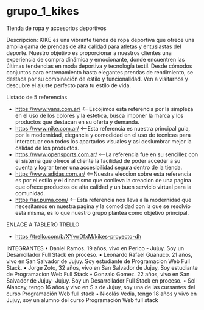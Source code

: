 # grupo_1_kikes
Tienda de ropa y accesorios deportivos

Descripcion: KIKE es una vibrante tienda de ropa deportiva que ofrece una amplia gama de prendas de alta calidad para atletas y entusiastas del deporte. Nuestro objetivo es proporcionar a nuestros clientes una experiencia de compra dinámica y emocionante, donde encuentren las últimas tendencias en moda deportiva y tecnología textil. Desde cómodos conjuntos para entrenamiento hasta elegantes prendas de rendimiento,  se destaca por su combinación de estilo y funcionalidad. Ven a visitarnos y descubre el ajuste perfecto para tu estilo de vida.

Listado de 5 referencias
* https://www.vans.com.ar/ <--Escojimos esta referencia por la simpleza en el uso de los colores y la estetica, busca imponer la marca y los productos que destacan en su oferta y demanda.
* https://www.nike.com.ar/ <--Esta referencia es nuestra principal guia, por la modernidad, elegancia y comodidad en el uso de tecnicas para interactuar con todos los apartados visuales y asi deslumbrar mejor la calidad de los productos.
* https://www.opensports.com.ar/ <--La referencia fue en su sencillez con el sistema que ofrece al cliente la facilidad de poder acceder a su cuenta y lograr tener una accesibilidad segura dentro de la tienda.
* https://www.adidas.com.ar/ <--Nuestra eleccion sobre esta referencia es por el estilo y el dinamismo que conlleva la creacion de una pagina que ofrece productos de alta calidad y un buen servicio virtual para la comunidad.
* https://ar.puma.com/ <--Esta referencia nos lleva a la modernidad que necesitamos en nuestra pagina y la comodidad con la que se resolvio esta misma, es lo que nuestro grupo plantea como objetivo principal.

ENLACE A TABLERO TRELLO
* https://trello.com/b/XYwrDfxM/kikes-proyecto-dh

INTEGRANTES 
• Daniel Ramos. 19 años, vivo en Perico - Jujuy. Soy un Desarrollador Full Stack en proceso.
• Leonardo Rafael Guanuco. 21 años, vivo en San Salvador de Jujuy. Soy estudiante de Programacion Web Full Stack.
• Jorge Zoto, 32 años, vivo en San Salvador de Jujuy, Soy estudiante de Programacion Web Full Stack 
• Gonzalo Gomez. 22 años, vivo en San Salvador de Jujuy- Jujuy. Soy un Desarrollador Full Stack en proceso.
• Sol Alancay, tengo 16 años y vivo en S.s de Jujuy, soy una de las cursantes del curso Programación Web full stack
• Nicolás Vedia, tengo 18 años y vivo en Jujuy, soy un alumno del curso Programación Web full stack